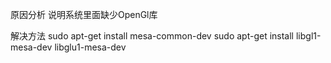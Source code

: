 原因分析
说明系统里面缺少OpenGl库

解决方法
sudo apt-get install mesa-common-dev
sudo apt-get install libgl1-mesa-dev libglu1-mesa-dev